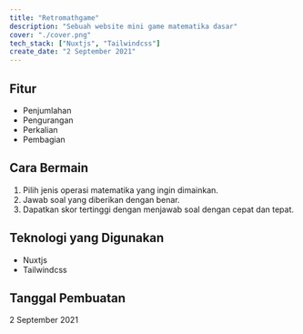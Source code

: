 ```yaml
---
title: "Retromathgame"
description: "Sebuah website mini game matematika dasar"
cover: "./cover.png"
tech_stack: ["Nuxtjs", "Tailwindcss"]
create_date: "2 September 2021"
---
```


## Fitur

- Penjumlahan
- Pengurangan
- Perkalian
- Pembagian

## Cara Bermain

1. Pilih jenis operasi matematika yang ingin dimainkan.
2. Jawab soal yang diberikan dengan benar.
3. Dapatkan skor tertinggi dengan menjawab soal dengan cepat dan tepat.

## Teknologi yang Digunakan

- Nuxtjs
- Tailwindcss

## Tanggal Pembuatan

2 September 2021